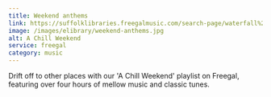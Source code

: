 ```yaml
---
title: Weekend anthems
link: https://suffolklibraries.freegalmusic.com/search-page/waterfall%2520stone%2520roses/playlists/293646
image: /images/elibrary/weekend-anthems.jpg
alt: A Chill Weekend
service: freegal
category: music
---
```


Drift off to other places with our 'A Chill Weekend' playlist on Freegal, featuring over four hours of mellow music and classic tunes.
